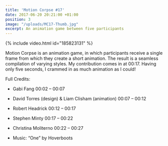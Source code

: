 ```yaml
---
title: 'Motion Corpse #17'
date: 2017-06-20 20:21:00 +01:00
position: 3
image: "/uploads/MC17-Thumb.jpg"
excerpt: An animation game between five participants
---
```


{% include video.html id="185823131" %}

Motion Corpse is an animation game, in which participants receive a single frame from which they create a short animation. The result is a seamless compilation of varying styles. My contribution comes in at 00:17. Having only five seconds, I crammed in as much animation as I could!

Full Credits:
* Gabi Fang 00:02 – 00:07
* David Torres (design) & Liam Clisham (animation) 00:07 – 00:12
* Robert Headrick 00:12 – 00:17
* Stephen Minty 00:17 – 00:22
* Christina Moliterno 00:22 – 00:27

* Music: “One” by Hoverboots